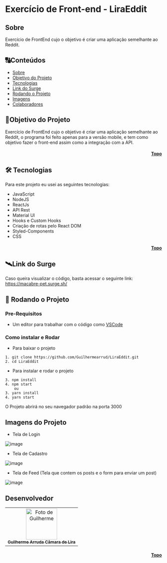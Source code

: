 # <h1 id="topo">Exercício de Front-end - LiraEddit </h1>

## <h2 id=sobre>Sobre</h2>

Exercício de FrontEnd cujo o objetivo é criar uma aplicação semelhante ao Reddit. 

##  🔠Conteúdos

<!--ts-->
   * [Sobre](#sobre)
   * [Objetivo do Projeto](#objetivo-do-projeto)
   * [Tecnologias](#tecnologias)
   * [Link do Surge](#surge)
   * [Rodando o Projeto](#front)
   * [Imagens](#images)
   * [Colaboradores](#colaboradores)
<!--te-->



##  <h2 id=objetivo-do-projeto>🎯Objetivo do Projeto</h2>

Exercício de FrontEnd cujo o objetivo é criar uma aplicação semelhante ao Reddit, o programa foi feito apenas para a versão mobile, e tem como objetivo fazer o front-end assim como a integração com a API.

<h4 align="right"><a href="#topo">Topo</a></h4>

## <h2 id=tecnologias>🛠 Tecnologias</h2>

Para este projeto eu usei as seguintes tecnologias:

- JavaScript
- NodeJS
- ReactJs
- API Rest
- Material UI
- Hooks e Custom Hooks
- Criação de rotas pelo React DOM
- Styled-Components
- CSS

<h4 align="right"><a href="#topo">Topo</a></h4>

## <h2 id=surge>🛰Link do Surge</h2>

Caso queira visualizar o código, basta acessar o seguinte link: https://macabre-pet.surge.sh/

<h2 id="front"> 🎲  Rodando o Projeto</h2>

### Pre-Requisitos

- Um editor para trabalhar com o código como [VSCode](https://code.visualstudio.com/)

### Como instalar e Rodar
* Para baixar o projeto
```
1. git clone https://github.com/Guilhermearrud/LiraEddit.git
2. cd LiraEddit
```
* Para instalar e rodar o projeto
```
3. npm install
4. npm start
    ou
3. yarn install
4. yarn start
```
O Projeto abrirá no seu navegador padrão na porta 3000

## <h2 id=images>Imagens do Projeto</h2>

- Tela de Login

![image](https://user-images.githubusercontent.com/22088576/186239484-ec4c401d-c279-44d7-9a63-44af917e65c8.png)

- Tela de Cadastro

![image](https://user-images.githubusercontent.com/22088576/186239742-6547dedf-239d-41d3-b3bc-8c212042658f.png)

- Tela de Feed (Tela que contem os posts e o form para enviar um post)

![image](https://user-images.githubusercontent.com/22088576/186239996-6bb00da9-14b4-4ae0-891b-91fb7021d535.png)


## <h2 id=colaboradores>Desenvolvedor</h2>

<table>
  <tr>
    <td align="center">
      <a href="https://github.com/Guilhermearrud">
        <img src="https://avatars.githubusercontent.com/u/22088576?v=4" width="100px;" alt="Foto de Guilherme"/><br>
        <sub>
          <b>Guilherme Arruda Câmara de Lira</b>
        </sub>
      </a>
    </td>
  </tr>
</table>


<h4 align="right"><a href="#topo">Topo</a></h4>
